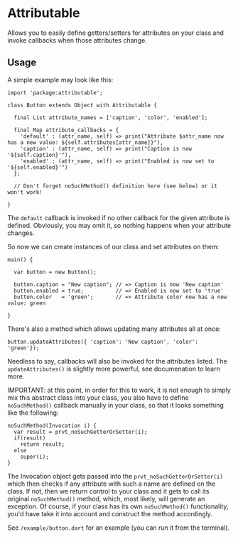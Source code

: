 Attributable
============
Allows you to easily define getters/setters for attributes on your class
and invoke callbacks when those attributes change.

Usage
-----

A simple example may look like this:

    import 'package:attributable';

    class Button extends Object with Attributable {

      final List attribute_names = ['caption', 'color', 'enabled'];

      final Map attribute_callbacks = {
        'default' : (attr_name, self) => print("Attribute $attr_name now has a new value: ${self.attributes[attr_name]}"), 
        'caption' : (attr_name, self) => print("Caption is now '${self.caption}'"), 
        'enabled' : (attr_name, self) => print("Enabled is now set to '${self.enabled}'") 
      };

      // Don't forget noSuchMethod() definition here (see below) or it won't work!

    }

The `default` callback is invoked if no other callback for the given attribute is defined.
Obviously, you may omit it, so nothing happens when your attribute changes.

So now we can create instances of our class and set attributes on them:

    main() {

      var button = new Button();

      button.caption = "New caption"; // => Caption is now 'New caption' 
      button.enabled = true;          // => Enabled is now set to 'true' 
      button.color   = 'green';       // => Attribute color now has a new value: green

    }

There's also a method which allows updating many attributes all at once:

    button.updateAttributes({ 'caption': 'New caption', 'color': 'green'});

Needless to say, callbacks will also be invoked for the attributes listed.
The `updateAttributes()` is slightly more powerful, see documenation to learn more.

IMPORTANT: at this point, in order for this to work, it is not enough to simply mix this
abstract class into your class, you also have to define `noSuchMethod()` callback
manually in your class, so that it looks something like the following:

    noSuchMethod(Invocation i) {  
      var result = prvt_noSuchGetterOrSetter(i);
      if(result)
        return result;
      else
        super(i);
    }

The Invocation object gets passed into the `prvt_noSuchGetterOrSetter(i)`
which then checks if any attribute with such a name are defined on the class.
If not, then we return control to your class and it gets to call its original
`noSuchMethod()` method, which, most likely, will generate an exception.
Of course, if your class has its own `noSuchMethod()` functionality, you'd have
take it into account and construct the method accordingly.

See `/example/button.dart` for an example (you can run it from the terminal).

